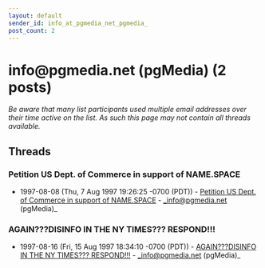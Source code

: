 ```yaml
---
layout: default
sender_id: info_at_pgmedia_net_pgmedia_
post_count: 2
---
```


# info<span>@</span>pgmedia.net (pgMedia) (2 posts)

_Be aware that many list participants used multiple email addresses over their time active on the list. As such this page may not contain all threads available._

## Threads

### Petition US Dept. of Commerce in support of NAME.SPACE
+ 1997-08-08 (Thu, 7 Aug 1997 19:26:25 -0700 (PDT)) - [Petition US Dept. of Commerce in support of NAME.SPACE](/archive/1997/08/3955f90d065ca44284dc989c642993ac3f63bbdd6bd87c964b59c8399b7df86a) - _info@pgmedia.net (pgMedia)_

### AGAIN???DISINFO IN THE NY TIMES???  RESPOND!!!
+ 1997-08-16 (Fri, 15 Aug 1997 18:34:10 -0700 (PDT)) - [AGAIN???DISINFO IN THE NY TIMES???  RESPOND!!!](/archive/1997/08/0e87717ba33745faa9ee9ae928f3d7a994c0273c6e7691448e98955500b04362) - _info@pgmedia.net (pgMedia)_

